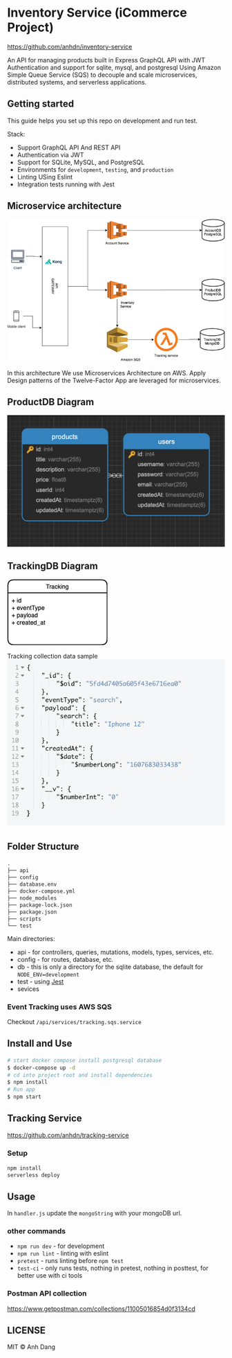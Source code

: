 # Inventory Service (iCommerce Project)

https://github.com/anhdn/inventory-service

An API for managing products built in Express GraphQL API with JWT Authentication and support for sqlite, mysql, and postgresql
Using Amazon Simple Queue Service (SQS) to decouple and scale microservices, distributed systems, and serverless applications.


## Getting started

This guide helps you set up this repo on development and run test.  

Stack:
- Support GraphQL API And REST API
- Authentication via JWT
- Support for SQLite, MySQL, and PostgreSQL
- Environments for `development`, `testing`, and `production`
- Linting USing Eslint 
- Integration tests running with Jest

## Microservice architecture

![microservices](./readme/microservices-architecture.png)

In this architecture We use Microservices Architecture on AWS. Apply Design patterns of the Twelve-Factor App are leveraged for microservices.

## ProductDB Diagram

![microservices](./readme/product-service-schema.png)

## TrackingDB Diagram
![microservices](./readme/tracking-collection.png)

Tracking collection data sample
![microservices](./readme/tracking-collection-data.png)


## Folder Structure
```
.
├── api
├── config
├── database.env
├── docker-compose.yml
├── node_modules
├── package-lock.json
├── package.json
├── scripts
└── test
```
Main directories:

- api - for controllers, queries, mutations, models, types, services, etc.
- config - for routes, database, etc.
- db - this is only a directory for the sqlite database, the default for `NODE_ENV=development`
- test - using [Jest](https://github.com/facebook/jest)
- sevices

### Event Tracking uses AWS SQS 
Checkout ```/api/services/tracking.sqs.service```

## Install and Use
```sh
# start docker compose install postgresql database
$ docker-compose up -d
# cd into project root and install dependencies
$ npm install 
# Run app 
$ npm start 
```

## Tracking Service

https://github.com/anhdn/tracking-service

### Setup

```
npm install
serverless deploy
```

## Usage
In `handler.js` update the `mongoString` with your mongoDB url.
 
### other commands

- `npm run dev` - for development
- `npm run lint` - linting with eslint
- `pretest` - runs linting before `npm test`
- `test-ci` - only runs tests, nothing in pretest, nothing in posttest, for better use with ci tools

### Postman API collection

https://www.getpostman.com/collections/11005016854d0f3134cd


## LICENSE

MIT © Anh Dang
